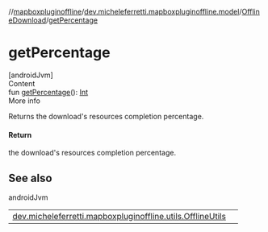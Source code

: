 //[mapboxpluginoffline](../../../index.md)/[dev.micheleferretti.mapboxpluginoffline.model](../index.md)/[OfflineDownload](index.md)/[getPercentage](get-percentage.md)



# getPercentage  
[androidJvm]  
Content  
fun [getPercentage](get-percentage.md)(): [Int](https://kotlinlang.org/api/latest/jvm/stdlib/kotlin/-int/index.html)  
More info  


Returns the download's resources completion percentage.



#### Return  


the download's resources completion percentage.



## See also  
  
androidJvm  
  
| | |
|---|---|
| <a name="dev.micheleferretti.mapboxpluginoffline.model/OfflineDownload/getPercentage/#/PointingToDeclaration/"></a>[dev.micheleferretti.mapboxpluginoffline.utils.OfflineUtils](../../dev.micheleferretti.mapboxpluginoffline.utils/-offline-utils/get-completion-percentage.md)| <a name="dev.micheleferretti.mapboxpluginoffline.model/OfflineDownload/getPercentage/#/PointingToDeclaration/"></a>|
  
  



